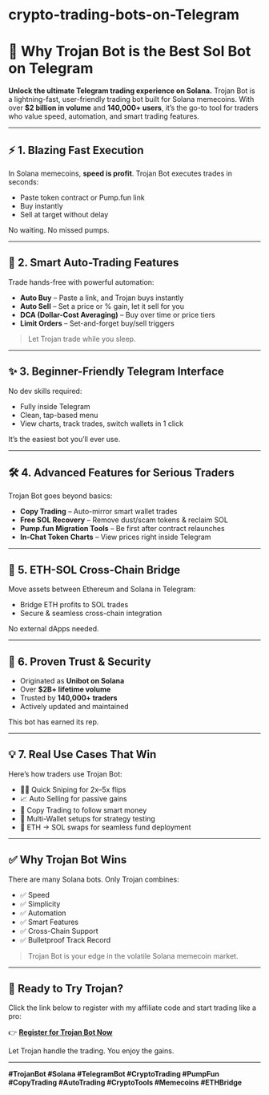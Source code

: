 # crypto-trading-bots-on-Telegram
# 🚀 Why Trojan Bot is the Best Sol Bot on Telegram

**Unlock the ultimate Telegram trading experience on Solana.** Trojan Bot is a lightning-fast, user-friendly trading bot built for Solana memecoins. With over **\$2 billion in volume** and **140,000+ users**, it’s the go-to tool for traders who value speed, automation, and smart trading features.

---

## ⚡ 1. Blazing Fast Execution

In Solana memecoins, **speed is profit**. Trojan Bot executes trades in seconds:

* Paste token contract or Pump.fun link
* Buy instantly
* Sell at target without delay

No waiting. No missed pumps.

---

## 🧠 2. Smart Auto-Trading Features

Trade hands-free with powerful automation:

* **Auto Buy** – Paste a link, and Trojan buys instantly
* **Auto Sell** – Set a price or % gain, let it sell for you
* **DCA (Dollar-Cost Averaging)** – Buy over time or price tiers
* **Limit Orders** – Set-and-forget buy/sell triggers

> Let Trojan trade while you sleep.

---

## ✨ 3. Beginner-Friendly Telegram Interface

No dev skills required:

* Fully inside Telegram
* Clean, tap-based menu
* View charts, track trades, switch wallets in 1 click

It’s the easiest bot you’ll ever use.

---

## 🛠️ 4. Advanced Features for Serious Traders

Trojan Bot goes beyond basics:

* **Copy Trading** – Auto-mirror smart wallet trades
* **Free SOL Recovery** – Remove dust/scam tokens & reclaim SOL
* **Pump.fun Migration Tools** – Be first after contract relaunches
* **In-Chat Token Charts** – View prices right inside Telegram

---

## 🔁 5. ETH-SOL Cross-Chain Bridge

Move assets between Ethereum and Solana in Telegram:

* Bridge ETH profits to SOL trades
* Secure & seamless cross-chain integration

No external dApps needed.

---

## 🔐 6. Proven Trust & Security

* Originated as **Unibot on Solana**
* Over **\$2B+ lifetime volume**
* Trusted by **140,000+ traders**
* Actively updated and maintained

This bot has earned its rep.

---

## 💡 7. Real Use Cases That Win

Here’s how traders use Trojan Bot:

* 🕵️‍♂️ Quick Sniping for 2x–5x flips
* 📈 Auto Selling for passive gains
* 🧠 Copy Trading to follow smart money
* 🧳 Multi-Wallet setups for strategy testing
* 🔁 ETH → SOL swaps for seamless fund deployment

---

## ✅ Why Trojan Bot Wins

There are many Solana bots. Only Trojan combines:

* ✅ Speed
* ✅ Simplicity
* ✅ Automation
* ✅ Smart Features
* ✅ Cross-Chain Support
* ✅ Bulletproof Track Record

> Trojan Bot is your edge in the volatile Solana memecoin market.

---

## 🔗 Ready to Try Trojan?

Click the link below to register with my affiliate code and start trading like a pro:

👉 **[Register for Trojan Bot Now]([#your-affiliate-link](https://t.me/solana_trojanbot?start=r-justmek121))**

Let Trojan handle the trading. You enjoy the gains.

---

**#TrojanBot #Solana #TelegramBot #CryptoTrading #PumpFun #CopyTrading #AutoTrading #CryptoTools #Memecoins #ETHBridge**

